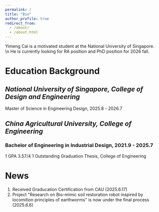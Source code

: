 ```yaml
---
permalink: /
title: "Bio"
author_profile: true
redirect_from: 
  - /about/
  - /about.html
---
```


Yimeng Cai is a motivated student at the National University of Singapore. \n He is currently looking for RA position and PhD position for 2026 fall.

Education Background
======
## *National University of Singapore, College of Design and Engineering*
Master of Science in Engineering Design, 2025.8 - 2026.7

## *China Agricultural University, College of Engineering*
### Bachelor of Engineering in Industrial Design, 2021.9 - 2025.7
1 GPA 3.57/4
1 Outstanding Graduation Thesis, College of Engineering


News
======
1. Received Graducation Certification from CAU (2025.6.17)
1. Project "Research on Bio-mimic soil restoration robot inspired by locomition principles of earthworms" is now under the final process (2025.6.6)
